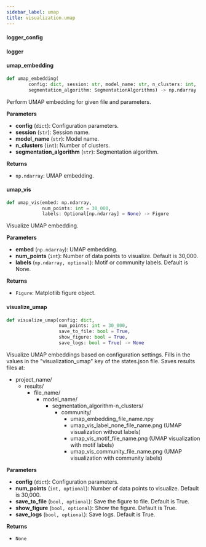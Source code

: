 ```yaml
---
sidebar_label: umap
title: visualization.umap
---
```


#### logger\_config

#### logger

#### umap\_embedding

```python
def umap_embedding(
        config: dict, session: str, model_name: str, n_clusters: int,
        segmentation_algorithm: SegmentationAlgorithms) -> np.ndarray
```

Perform UMAP embedding for given file and parameters.

**Parameters**

* **config** (`dict`): Configuration parameters.
* **session** (`str`): Session name.
* **model_name** (`str`): Model name.
* **n_clusters** (`int`): Number of clusters.
* **segmentation_algorithm** (`str`): Segmentation algorithm.

**Returns**

* `np.ndarray`: UMAP embedding.

#### umap\_vis

```python
def umap_vis(embed: np.ndarray,
             num_points: int = 30_000,
             labels: Optional[np.ndarray] = None) -> Figure
```

Visualize UMAP embedding.

**Parameters**

* **embed** (`np.ndarray`): UMAP embedding.
* **num_points** (`int`): Number of data points to visualize. Default is 30,000.
* **labels** (`np.ndarray, optional`): Motif or community labels. Default is None.

**Returns**

* `Figure`: Matplotlib figure object.

#### visualize\_umap

```python
def visualize_umap(config: dict,
                   num_points: int = 30_000,
                   save_to_file: bool = True,
                   show_figure: bool = True,
                   save_logs: bool = True) -> None
```

Visualize UMAP embeddings based on configuration settings.
Fills in the values in the &quot;visualization_umap&quot; key of the states.json file.
Saves results files at:
- project_name/
    - results/
        - file_name/
            - model_name/
                - segmentation_algorithm-n_clusters/
                    - community/
                        - umap_embedding_file_name.npy
                        - umap_vis_label_none_file_name.png  (UMAP visualization without labels)
                        - umap_vis_motif_file_name.png  (UMAP visualization with motif labels)
                        - umap_vis_community_file_name.png  (UMAP visualization with community labels)

**Parameters**

* **config** (`dict`): Configuration parameters.
* **num_points** (`int, optional`): Number of data points to visualize. Default is 30,000.
* **save_to_file** (`bool, optional`): Save the figure to file. Default is True.
* **show_figure** (`bool, optional`): Show the figure. Default is True.
* **save_logs** (`bool, optional`): Save logs. Default is True.

**Returns**

* `None`

